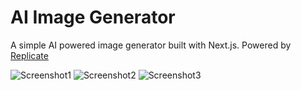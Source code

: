 # AI Image Generator

A simple AI powered image generator built with Next.js. Powered by [Replicate](https://replicate.com/)


![Screenshot1](https://user-images.githubusercontent.com/119585058/261466504-0141a46e-fa2f-4026-be02-740009c7ae7f.png)
![Screenshot2](https://user-images.githubusercontent.com/119585058/261467287-6122e4d1-9398-4c44-98af-5271f16cbb77.png)
![Screenshot3](https://user-images.githubusercontent.com/119585058/261467422-8145690e-d568-47ac-ad64-e1ff5a4ef3e6.png)



